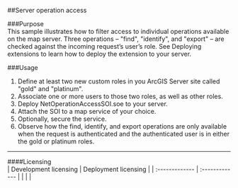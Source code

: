 ##Server operation access

###Purpose  
This sample illustrates how to filter access to individual operations available on the map server. Three operations – "find", "identify", and "export" – are checked against the incoming request’s user’s role. See Deploying extensions to learn how to deploy the extension to your server.  


###Usage
1. Define at least two new custom roles in you ArcGIS Server site called "gold" and "platinum".  
1. Associate one or more users to those two roles, as well as other roles.  
1. Deploy NetOperationAccessSOI.soe to your server.  
1. Attach the SOI to a map service of your choice.  
1. Optionally, secure the service.  
1. Observe how the find, identify, and export operations are only available when the request is authenticated and the authenticated user is in either the gold or platinum roles.  









---------------------------------

####Licensing  
| Development licensing | Deployment licensing | 
| :------------- | :------------- | 
|  |  |  



